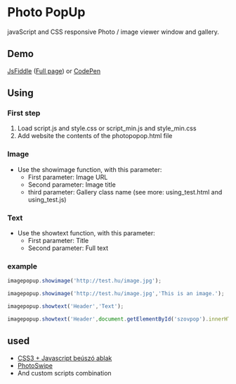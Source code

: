 # Photo PopUp
javaScript and CSS responsive Photo / image viewer window and gallery.

## Demo
[JsFiddle](https://jsfiddle.net/xyxuxbpm/38/) ([Full page](https://jsfiddle.net/xyxuxbpm/38/show/)) or [CodePen](http://codepen.io/vmarci21/pen/MKJOyY)

## Using
### First step
1. Load script.js and style.css or script_min.js and style_min.css
2. Add website the contents of the photopopop.html file

### Image

* Use the showimage function, with this parameter:
  * First parameter: Image URL
  * Second parameter: Image title
  * third parameter: Gallery class name (see more: using_test.html and using_test.js)

### Text
* Use the showtext function, with this parameter:
  * First parameter: Title
  * Second parameter: Full text

### example
```javascript
imagepopup.showimage('http://test.hu/image.jpg');
```

```javascript
imagepopup.showimage('http://test.hu/image.jpg','This is an image.');
```

```javascript
imagepopup.showtext('Header','Text');
```

```javascript
imagepopup.showtext('Header',document.getElementById('szovpop').innerHTML);
```



## used
* [CSS3 + Javascript beúszó ablak](http://kovjonas.into.hu/cssablak.html)
* [PhotoSwipe](https://github.com/dimsemenov/photoswipe)
* And custom scripts combination
